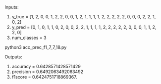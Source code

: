 Inputs:
1) y_true = [1, 2, 0, 0, 1, 2, 2, 0, 0, 1, 2, 1, 1, 1, 1, 2, 2, 2, 2, 2, 0, 0, 0, 2, 2, 1, 0, 2]
2) y_pred = [0, 1, 0, 1, 1, 0, 2, 0, 0, 2, 2, 1, 1, 1, 1, 2, 2, 2, 2, 2, 0, 0, 0, 1, 1, 2, 2, 0]
3) num_classes = 3

python3 acc_prec_f1_7_7_18.py

Outputs:
1) accuracy = 0.6428571428571429
2) precision = 0.6492063492063492
3) f1score = 0.6424751718869367.

